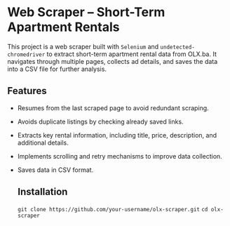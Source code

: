 # Web Scraper – Short-Term Apartment Rentals

This project is a web scraper built with ```Selenium``` and ```undetected-chromedriver``` to extract short-term apartment rental data from OLX.ba. It navigates through multiple pages, collects ad details, and saves the data into a CSV file for further analysis.

## Features

- Resumes from the last scraped page to avoid redundant scraping.
- Avoids duplicate listings by checking already saved links.
- Extracts key rental information, including title, price, description, and additional details.
- Implements scrolling and retry mechanisms to improve data collection.
- Saves data in CSV format.

  ## Installation

  ```git clone https://github.com/your-username/olx-scraper.git```
  ```cd olx-scraper```


